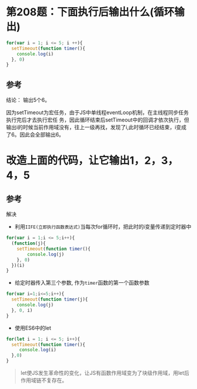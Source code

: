 # 第208题：下面执行后输出什么(循环输出)

```js
for(var i = 1; i <= 5; i ++){
  setTimeout(function timer(){
  	console.log(i)
  }, 0)
}
```

## 参考

结论： 输出5个6。

因为setTimeout为宏任务，由于JS中单线程eventLoop机制，在主线程同步任务执行完后才去执行宏任 务，因此循环结束后setTimeout中的回调才依次执行，但输出i的时候当前作用域没有，往上一级再找，发现了i,此时循环已经结束，i变成了6。因此会全部输出6。

# 改造上面的代码，让它输出1，2，3，4，5

## 参考

解决

* 利用`IIFE(立即执行函数表达式)`当每次for循环时，把此时的i变量传递到定时器中

```js
for(var i = 1;i <= 5;i++){
  (function(j){
    setTimeout(function timer(){
    	console.log(j)
    }, 0)
  })(i)
}
```

* 给定时器传入第三个参数, 作为`timer`函数的第一个函数参数

```js
for(var i=1;i<=5;i++){
  setTimeout(function timer(j){
  	console.log(j)
  }, 0, i)
}
```

* 使用ES6中的let

```js
for(let i = 1; i <= 5; i++){
  setTimeout(function timer(){
 	 console.log(i)
  },0)
}
```

> let使JS发生革命性的变化，让JS有函数作用域变为了块级作用域，用let后作用域链不复存在。